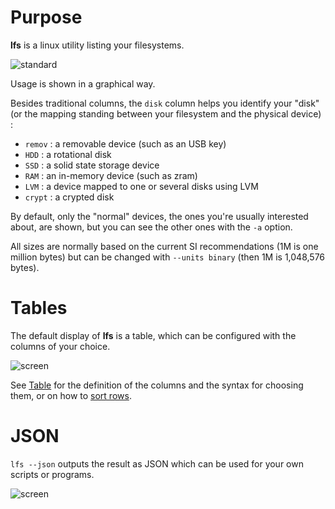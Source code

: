 
# Purpose

**lfs** is a linux utility listing your filesystems.

![standard](img/standard.png)

Usage is shown in a graphical way.

Besides traditional columns, the `disk` column helps you identify your "disk" (or the mapping standing between your filesystem and the physical device) :

* `remov` : a removable device (such as an USB key)
* `HDD` : a rotational disk
* `SSD` : a solid state storage device
* `RAM` : an in-memory device (such as zram)
* `LVM` : a device mapped to one or several disks using LVM
* `crypt` : a crypted disk

By default, only the "normal" devices, the ones you're usually interested about, are shown, but you can see the other ones with the `-a` option.

All sizes are normally based on the current SI recommendations (1M is one million bytes) but can be changed with `--units binary` (then 1M is 1,048,576 bytes).

# Tables

The default display of **lfs** is a table, which can be configured with the columns of your choice.

![screen](img/c=label+.png)

See [Table](./table) for the definition of the columns and the syntax for choosing them, or on how to [sort rows](./table#sort).

# JSON

`lfs --json` outputs the result as JSON which can be used for your own scripts or programs.

![screen](img/json-jq-tour.png)

